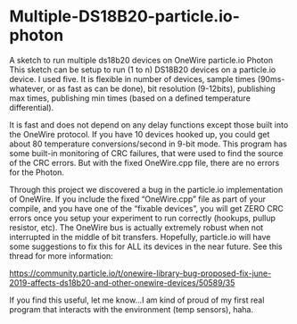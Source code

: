 # Multiple-DS18B20-particle.io-photon
A sketch to run multiple ds18b20 devices on OneWire particle.io Photon
This sketch can be setup to run (1 to n) DS18B20 devices on a particle.io device. I used five. It is flexible in number of devices, sample times (90ms-whatever, or as fast as can be done), bit resolution (9-12bits), publishing max times, publishing min times (based on a defined temperature differential).

It is fast and does not depend on any delay functions except those built into the OneWire protocol. If you have 10 devices hooked up, you could get about 80 temperature conversions/second in 9-bit mode. This program has some built-in monitoring of CRC failures, that were used to find the source of the CRC errors. But with the fixed OneWire.cpp file, there are no errors for the Photon.

Through this project we discovered a bug in the particle.io implementation of OneWire. If you include the fixed “OneWire.cpp” file as part of your compile, and you have one of the “fixable devices”, you will get ZERO CRC errors once you setup your experiment to run correctly (hookups, pullup resistor, etc). The OneWire bus is actually extremely robust when not interrupted in the middle of bit transfers. Hopefully, particle.io will have some suggestions to fix this for ALL its devices in the near future. See this thread for more information:

https://community.particle.io/t/onewire-library-bug-proposed-fix-june-2019-affects-ds18b20-and-other-onewire-devices/50589/35

If you find this useful, let me know…I am kind of proud of my first real program that interacts with the environment (temp sensors), haha.
